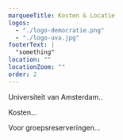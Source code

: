 ```yaml
---
marqueeTitle: Kosten & Locatie
logos:
  - "./logo-democratie.png"
  - "./logo-uva.jpg"
footerText: |
  "something"
location: ""
locationZoom: ""
order: 2
---
```

Universiteit van Amsterdam..

Kosten...

Voor groepsreserveringen...

